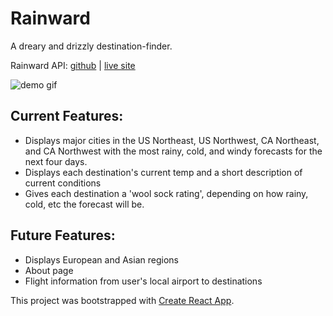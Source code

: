 # Rainward
A dreary and drizzly destination-finder.

Rainward API: [github](https://github.com/RachelSa/rainward-api) | [live site](https://floating-escarpment-37906.herokuapp.com/suggestions/us-northeast)

![demo gif](https://media.giphy.com/media/l2RnvifCVjf2LJh4Y/giphy.gif)

## Current Features:
 - Displays major cities in the US Northeast, US Northwest, CA Northeast, and CA Northwest with the most rainy, cold, and windy forecasts for the next four days.
 - Displays each destination's current temp and a short description of current conditions
 - Gives each destination a 'wool sock rating', depending on how rainy, cold, etc the forecast will be.

## Future Features:
- Displays European and Asian regions
- About page
- Flight information from user's local airport to destinations

This project was bootstrapped with [Create React App](https://github.com/facebookincubator/create-react-app).
